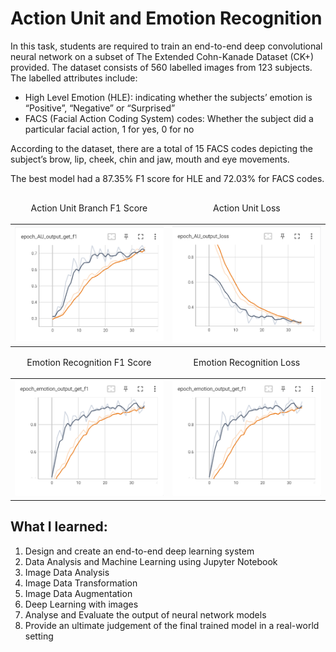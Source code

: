 # Action Unit and Emotion Recognition
In this task, students are required to train an end-to-end deep convolutional neural network on a subset of The Extended Cohn-Kanade Dataset (CK+) provided. The dataset consists of 560 labelled images from 123 subjects. The labelled attributes include:

- High Level Emotion (HLE): indicating whether the subjects’ emotion is “Positive”, “Negative” or “Surprised”
- FACS (Facial Action Coding System) codes: Whether the subject did a particular facial action, 1 for yes, 0 for no

According to the dataset, there are a total of 15 FACS codes depicting the subject’s brow, lip, cheek, chin and jaw, mouth and eye movements.

The best model had a 87.35% F1 score for HLE and 72.03% for FACS codes.

<table align="center">
<thead>
     <tr align="center">
        <td>
        <p>Action Unit Branch F1 Score</p>
        </td>
        <td>
        <p>Action Unit Loss</p>
        </td>
     </tr>
</thead>
    
<tr align="center">
    <td><img src="COSC2779_A1_Statistics/model10_au_f1.png"></td>
     <td><img src="COSC2779_A1_Statistics/model10_au_loss.png"></td>
</tr>

<thead>
     <tr align="center">
        <td>
        <p>Emotion Recognition F1 Score</p>
        </td>
        <td>
        <p>Emotion Recognition Loss</p>
        </td>
     </tr>
</thead>

<tr align="center">
    <td><img src="COSC2779_A1_Statistics/model10_emotion_f1.png"></td>
     <td><img src="COSC2779_A1_Statistics/model10_emotion_f1.png"></td>
</tr>

</table>

## What I learned:
1. Design and create an end-to-end deep learning system
2. Data Analysis and Machine Learning using Jupyter Notebook
3. Image Data Analysis
4. Image Data Transformation
5. Image Data Augmentation
6. Deep Learning with images
7. Analyse and Evaluate the output of neural network models
8. Provide an ultimate judgement of the final trained model in a real-world setting
